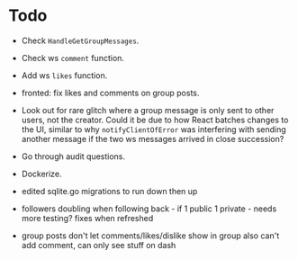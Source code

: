# Todo

- Check `HandleGetGroupMessages`.
- Check ws `comment` function.

- Add ws `likes` function.

- fronted: fix likes and comments on group posts.

- Look out for rare glitch where a group message is only sent to other users, not the creator. Could it be due to how React batches changes to the UI, similar to why `notifyClientOfError` was interfering with sending another message if the two ws messages arrived in close succession?



- Go through audit questions.
- Dockerize.

- edited sqlite.go migrations to run down then up
- followers doubling when following back - if 1 public 1 private - needs more testing? fixes when refreshed
- group posts don't let comments/likes/dislike show in group also can't add comment, can only see stuff on dash
